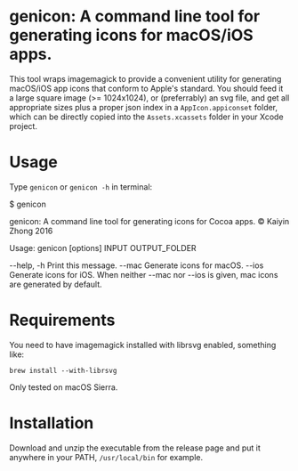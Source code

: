 # genicon: A command line tool for generating icons for macOS/iOS apps.

This tool wraps imagemagick to provide a convenient utility for generating macOS/iOS app icons that conform to Apple's standard. You should feed it a large square image (>= 1024x1024), or (preferrably) an svg file, and get all appropriate sizes plus a proper json index in a `AppIcon.appiconset` folder, which can be directly copied into the `Assets.xcassets` folder in your Xcode project. 

# Usage

Type `genicon` or `genicon -h` in terminal:


  $ genicon

   genicon: A command line tool for generating icons for Cocoa apps.
   © Kaiyin Zhong 2016

   Usage:
   genicon [options] INPUT OUTPUT_FOLDER

   --help, -h Print this message.
   --mac Generate icons for macOS.
   --ios Generate icons for iOS. When neither --mac nor --ios is given, mac icons are generated by default.

# Requirements

You need to have imagemagick installed with librsvg enabled, something like:

    brew install --with-librsvg

Only tested on macOS Sierra.

# Installation

Download and unzip the executable from the release page and put it anywhere in your PATH, `/usr/local/bin` for example.
